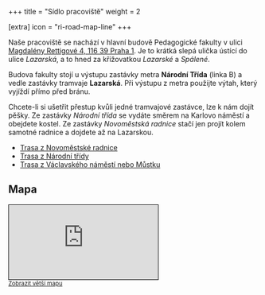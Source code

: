 +++
title = "Sídlo pracoviště"
weight = 2

[extra]
icon = "ri-road-map-line"
+++

Naše pracoviště se nachází v hlavní budově Pedagogické fakulty v ulici
[Magdalény Rettigové 4, 116 39 Praha 1](https://www.openstreetmap.org/relation/67763#map=19/50.07973/14.42067&layers=N). Je to krátká slepá ulička ústící do ulice *Lazarská*, a to hned za křižovatkou *Lazarské* a *Spálené*.

Budova fakulty stojí u výstupu zastávky metra **Národní Třída** (linka B) a vedle zastávky tramvaje **Lazarská**. Při výstupu z metra použijte výtah, který vyjíždí přímo před bránu.

Chcete-li si ušetřit přestup kvůli jedné tramvajové zastávce, lze k nám dojít pěšky. Ze zastávky *Národní třída* se vydáte směrem na Karlovo náměstí a obejdete kostel. Ze zastávky *Novoměstská radnice* stačí jen projít kolem samotné radnice a dojdete až na Lazarskou.

- [Trasa z Novoměstské radnice](https://www.openstreetmap.org/directions?engine=graphhopper_foot&route=50.07747%2C14.41957%3B50.07966%2C14.42025#map=18/50.07856/14.41991)
- [Trasa z Národní třídy](https://www.openstreetmap.org/directions?engine=graphhopper_foot&route=50.08129%2C14.41949%3B50.07966%2C14.42025#map=18/50.08026/14.41986)
- [Trasa z Václavského náměstí nebo Můstku](https://www.openstreetmap.org/directions?engine=graphhopper_foot&route=50.08188%2C14.42557%3B50.07959%2C14.42024#map=18/50.08049/14.42288)

## Mapa

<iframe title="Mapa" class="map" frameborder="0" scrolling="no" marginheight="0" marginwidth="0" src="https://www.openstreetmap.org/export/embed.html?bbox=14.416733980178835%2C50.077740291580795%2C14.423943758010866%2C50.08173010192646&amp;layer=mapnik&amp;marker=50.07973%2C14.42033" style="border: 1px solid black"></iframe><br/><small><a href="https://www.openstreetmap.org/relation/67763#map=19/50.07973/14.42067&layers=N">Zobrazit větší mapu</a></small>
